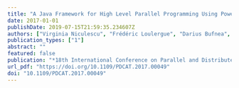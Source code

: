 ```yaml
---
title: "A Java Framework for High Level Parallel Programming Using Powerlists"
date: 2017-01-01
publishDate: 2019-07-15T21:59:35.234607Z
authors: ["Virginia Niculescu", "Frédéric Loulergue", "Darius Bufnea", "Adrian Sterca"]
publication_types: ["1"]
abstract: ""
featured: false
publication: "*18th International Conference on Parallel and Distributed Computing, Applications and Technologies, PDCAT 2017, Taipei, Taiwan, December 18-20, 2017*"
url_pdf: "https://doi.org/10.1109/PDCAT.2017.00049"
doi: "10.1109/PDCAT.2017.00049"
---
```


